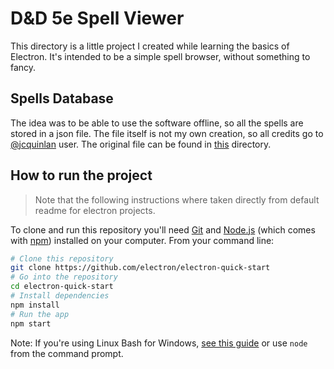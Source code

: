 # D&D 5e Spell Viewer

This directory is a little project I created while learning the basics of Electron.
It's intended to be a simple spell browser, without something to fancy.

## Spells Database

The idea was to be able to use the software offline, so all the spells are stored in a json file.
The file itself is not my own creation, so all credits go to [@jcquinlan](https://github.com/jcquinlan) user.
The original file can be found in [this](https://github.com/jcquinlan/dnd-spells) directory.

## How to run the project

> Note that the following instructions where taken directly from default readme for electron projects.

To clone and run this repository you'll need [Git](https://git-scm.com) and [Node.js](https://nodejs.org/en/download/) (which comes with [npm](http://npmjs.com)) installed on your computer. From your command line:

```bash
# Clone this repository
git clone https://github.com/electron/electron-quick-start
# Go into the repository
cd electron-quick-start
# Install dependencies
npm install
# Run the app
npm start
```

Note: If you're using Linux Bash for Windows, [see this guide](https://www.howtogeek.com/261575/how-to-run-graphical-linux-desktop-applications-from-windows-10s-bash-shell/) or use `node` from the command prompt.

